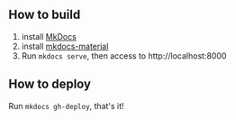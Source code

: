 ## How to build

1. install [MkDocs](http://www.mkdocs.org/)
2. install [mkdocs-material](https://github.com/squidfunk/mkdocs-material)
3. Run `mkdocs serve`, then access to http://localhost:8000

## How to deploy

Run `mkdocs gh-deploy`, that's it!

